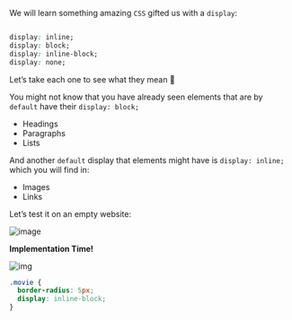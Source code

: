 We will learn something amazing `CSS` gifted us with a `display`: 

``````css

display: inline;
display: block;
display: inline-block;
display: none;

``````

Let’s take each one to see what they mean 🤔

You might not know that you have already seen elements that are by `default` have their `display: block;`

- Headings 
- Paragraphs 
- Lists

And another `default` display that elements might have is `display: inline;` which you will find in: 

- Images 
- Links 

Let’s test it on an empty website:

![image](https://user-images.githubusercontent.com/64236332/140654820-bf1094a0-1f15-4481-ab85-3422836a5254.png)

**Implementation Time!** 

![img](https://lh3.googleusercontent.com/i20QFrV7zC5IA0pzTyjGOt5g0Fm18AZ2EaJhb6ZJoh8Yz1knO4ezVLSY2ZDOfIeu7ZMjKc-XjC0eIue71wE55KaBVUqBtiOZIX27pCaUMt2_zXiC9hdSYPdqeONB4qcO_U3tSFYQ=s0)

``````css
.movie {
  border-radius: 5px;
  display: inline-block;
}
``````



